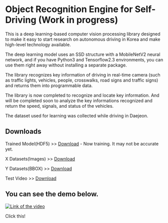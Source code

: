 # Object Recognition Engine for Self-Driving (Work in progress)

This is a deep learning-based computer vision processing library designed to make it easy to start research on autonomous driving in Korea and make high-level technology available.

The deep learning model uses an SSD structure with a MobileNetV2 neural network, and if you have Python3 and Tensorflow2.3 environments, you can use them right away without installing a separate package.

The library recognizes key information of driving in real-time camera (such as traffic lights, vehicles, people, crosswalks, road signs and traffic signs) and returns them into programmable data.

The library is now completed to recognize and locate key information. And will be completed soon to analyze the key informations recognized and return the speed, signals, and status of the vehicles.

The dataset used for learning was collected while driving in Daejeon.



## Downloads
Trained Model(HDF5) >> [Download](https://drive.google.com/file/d/1e36aRe-Y8x2oQgDSC0F5MBt1v35nZsQE/view?usp=sharing) - Now training. It may not be accurate yet.

X Datasets(Images) >> [Download](https://drive.google.com/file/d/1u4g7wRqargX0ce_lqnOMjPZ8EmhrLrQo/view?usp=sharing)

Y Datasets(BBOX) >> [Download](https://drive.google.com/file/d/1RfVGTYQePfRYftLZzuhEUsUbCGy_i6du/view?usp=sharing)

Test Video >> [Download](https://drive.google.com/file/d/1ICboZ8l31yvnyLirKJUm0OMFPwKQEgnB/view?usp=sharing)



## You can see the demo below.

[![Link of the video](https://img.youtube.com/vi/Rj5GVoOWZgM/0.jpg)](http://www.youtube.com/watch?v=Rj5GVoOWZgM)

Click this!
